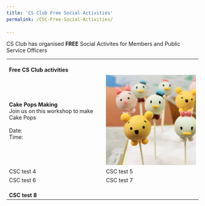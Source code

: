 ```yaml
---
title: 'CS Club Free Social Activities'
permalink: /CSC-Free-Social-Activities/

---
```


CS Club has organised <b>FREE</b> Social Activites for Members and Public Service Officers



<table>
	<tr>
		<td colspan="2">
				<br>
			<b>Free CS Club activities</b>
		</td>
	</tr>
	<tr>
		<td>
			<b>Cake Pops Making</b> <br>
			Join us on this workshop to make Cake Pops <br>
			<br>
			Date: <br>
			Time: <br>
		</td>
		<td>
			<img src="/images/sa/cake pops 2021 300.png"/>
		</td>
	</tr>
	<tr>
		<td>
			CSC test 4
		</td>
		<td>
			 CSC test 5
		</td>
	</tr>
	<tr>
		<td>
			CSC test 6
		</td>
		<td>
			CSC test 7
		</td>
	</tr>
	<tr>
		<td colspan="2">
			<br>
			<b>CSC test 8</b>
		</td>
	</tr>

</table>
<br>
